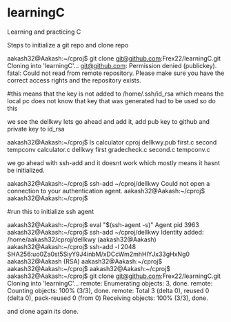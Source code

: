 # learningC
Learning and practicing C

Steps to initialize a git repo and clone repo

aakash32@Aakash:~/cproj$ git clone git@github.com:Frex22/learningC.git
Cloning into 'learningC'...
git@github.com: Permission denied (publickey).
fatal: Could not read from remote repository.
Please make sure you have the correct access rights
and the repository exists.


#this means that the key is not added to /home/.ssh/id_rsa which means the local pc does not know that key that was generated had to be used so do this


we see the dellkwy lets go ahead and add it, add pub key to github and private key to id_rsa


aakash32@Aakash:~/cproj$ ls
calculator    cproj    dellkwy.pub  first.c       second    tempconv
calculator.c  dellkwy  first        gradecheck.c  second.c  tempconv.c

we go ahead with ssh-add and it doesnt work which mostly means it hasnt be initialized.

aakash32@Aakash:~/cproj$ ssh-add ~/cproj/dellkwy
Could not open a connection to your authentication agent.
aakash32@Aakash:~/cproj$
aakash32@Aakash:~/cproj$

#run this to initialize ssh agent

aakash32@Aakash:~/cproj$ eval "$(ssh-agent -s)"
Agent pid 3963
aakash32@Aakash:~/cproj$ ssh-add ~/cproj/dellkwy
Identity added: /home/aakash32/cproj/dellkwy (aakash32@Aakash)
aakash32@Aakash:~/cproj$ ssh-add -l
2048 SHA256:uo0Za0st5SiyY9J4inbM/xDCcWm2mhHlYJx33gHxNg0 aakash32@Aakash (RSA)
aakash32@Aakash:~/cproj$
aakash32@Aakash:~/cproj$
aakash32@Aakash:~/cproj$
aakash32@Aakash:~/cproj$ git clone git@github.com:Frex22/learningC.git
Cloning into 'learningC'...
remote: Enumerating objects: 3, done.
remote: Counting objects: 100% (3/3), done.
remote: Total 3 (delta 0), reused 0 (delta 0), pack-reused 0 (from 0)
Receiving objects: 100% (3/3), done.



and clone again its done.

